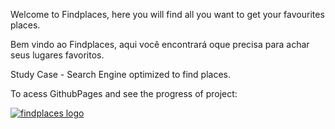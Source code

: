 Welcome to Findplaces, here you will find all you want to get your favourites places.

Bem vindo ao Findplaces, aqui você encontrará oque precisa para achar seus lugares favoritos.

Study Case - Search Engine optimized to find places.

To acess GithubPages and see the progress of project:

<a href ="https://ezequiasvaz.github.io/findplaces/">![findplaces logo](https://user-images.githubusercontent.com/54552019/163664889-f79ff60d-6d21-4f1e-bf75-b57199740b3d.svg)<a/>
